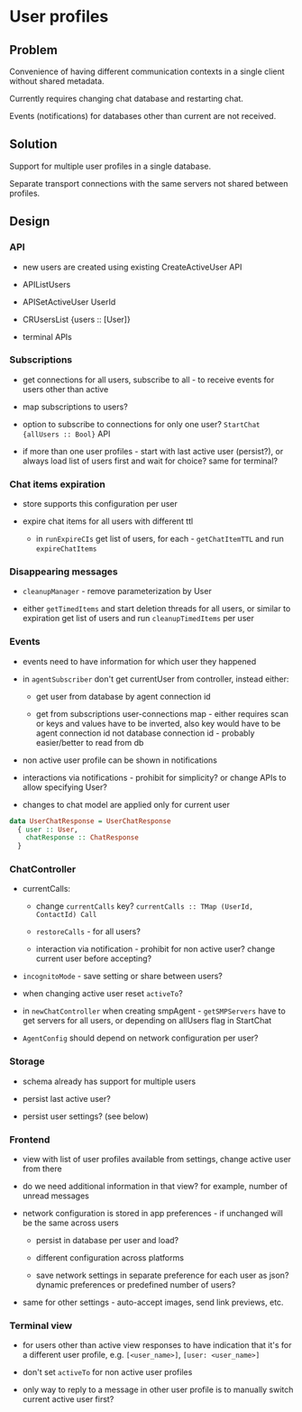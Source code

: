 # User profiles

## Problem

Convenience of having different communication contexts in a single client without shared metadata.

Currently requires changing chat database and restarting chat.

Events (notifications) for databases other than current are not received.

## Solution

Support for multiple user profiles in a single database.

Separate transport connections with the same servers not shared between profiles.

## Design

### API

- new users are created using existing CreateActiveUser API

- APIListUsers

- APISetActiveUser UserId

- CRUsersList {users :: [User]}

- terminal APIs

### Subscriptions

- get connections for all users, subscribe to all - to receive events for users other than active

- map subscriptions to users?

- option to subscribe to connections for only one user? `StartChat {allUsers :: Bool}` API

- if more than one user profiles - start with last active user (persist?), or always load list of users first and wait for choice? same for terminal?

### Chat items expiration

- store supports this configuration per user

- expire chat items for all users with different ttl

  - in `runExpireCIs` get list of users, for each - `getChatItemTTL` and run `expireChatItems`

### Disappearing messages

- `cleanupManager` - remove parameterization by User

- either `getTimedItems` and start deletion threads for all users, or similar to expiration get list of users and run `cleanupTimedItems` per user

### Events

- events need to have information for which user they happened

- in `agentSubscriber` don't get currentUser from controller, instead either:

  - get user from database by agent connection id

  - get from subscriptions user-connections map - either requires scan or keys and values have to be inverted, also key would have to be agent connection id not database connection id - probably easier/better to read from db

- non active user profile can be shown in notifications

- interactions via notifications - prohibit for simplicity? or change APIs to allow specifying User?

- changes to chat model are applied only for current user

```haskell
data UserChatResponse = UserChatResponse
  { user :: User,
    chatResponse :: ChatResponse
  }
```

### ChatController

- currentCalls:

  - change `currentCalls` key? `currentCalls :: TMap (UserId, ContactId) Call`

  - `restoreCalls` - for all users?

  - interaction via notification - prohibit for non active user? change current user before accepting?

- `incognitoMode` - save setting or share between users?

- when changing active user reset `activeTo`?

- in `newChatController` when creating smpAgent - `getSMPServers` have to get servers for all users, or depending on allUsers flag in StartChat

- `AgentConfig` should depend on network configuration per user?

### Storage

- schema already has support for multiple users

- persist last active user?

- persist user settings? (see below)

### Frontend

- view with list of user profiles available from settings, change active user from there

- do we need additional information in that view? for example, number of unread messages

- network configuration is stored in app preferences - if unchanged will be the same across users

  - persist in database per user and load?

  - different configuration across platforms

  - save network settings in separate preference for each user as json? dynamic preferences or predefined number of users?

- same for other settings - auto-accept images, send link previews, etc.

### Terminal view

- for users other than active view responses to have indication that it's for a different user profile, e.g. `[<user_name>]`, `[user: <user_name>]`

- don't set `activeTo` for non active user profiles

- only way to reply to a message in other user profile is to manually switch current active user first?
